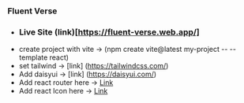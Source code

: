 ### Fluent Verse

* ### Live Site (link)[https://fluent-verse.web.app/]
* create project with vite -> (npm create vite@latest my-project -- --template react)
* set tailwind -> [link] (https://tailwindcss.com/)
* Add daisyui -> [link] (https://daisyui.com/)
* Add react router here -> [Link](https://reactrouter.com/en/main)
* Add react Icon here -> [Link](https://react-icons.github.io/react-icons)